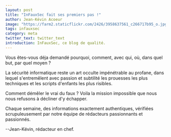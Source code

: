 ```yaml
---
layout: post
title: "InFauxSec fait ses premiers pas !"
author: Jean-Kévin Acoeur
image: "https://farm2.staticflickr.com/2426/3958637561_c266717b95_o.jpg"
tags: infauxsec
category: meta
twitter_text: twitter_text
introduction: InFauxSec, ce blog de qualité.
---
```


Vous êtes-vous déja demandé pourquoi, comment, avec qui, où, dans quel but, par quel moyen ?

La sécurité informatique reste un art occulte impénétrable au profane, dans lequel s'entremêlent
avec passion et subtilité les prouesses les plus techniques et les scripts d'enfants les plus risibles.

Comment démêler le vrai du faux ? Voila la mission impossible que nous nous refusons à décliner d'y échapper.

Chaque semaine, des informations exactement authentiques, vérifiées scrupuleusement par notre équipe de rédacteurs
passionnants et passionnés.

  --Jean-Kévin, rédacteur en chef.

